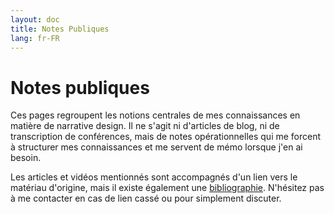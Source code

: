 ```yaml
---
layout: doc
title: Notes Publiques
lang: fr-FR
---
```


# Notes publiques

Ces pages regroupent les notions centrales de mes connaissances en matière de narrative design. Il ne s'agit ni d'articles de blog, ni de transcription de conférences, mais de notes opérationnelles qui me forcent à structurer mes connaissances et me servent de mémo lorsque j'en ai besoin.

Les articles et vidéos mentionnés sont accompagnés d'un lien vers le matériau d'origine, mais il existe également une [bibliographie](Bibliography.md). N'hésitez pas à me contacter en cas de lien cassé ou pour simplement discuter.